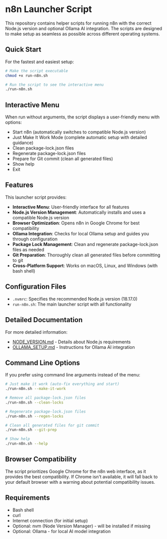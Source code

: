 # n8n Launcher Script

This repository contains helper scripts for running n8n with the correct Node.js version and optional Ollama AI integration. The scripts are designed to make setup as seamless as possible across different operating systems.

## Quick Start

For the fastest and easiest setup:

```bash
# Make the script executable
chmod +x run-n8n.sh

# Run the script to see the interactive menu
./run-n8n.sh
```

## Interactive Menu

When run without arguments, the script displays a user-friendly menu with options:
- Start n8n (automatically switches to compatible Node.js version)
- Just Make It Work Mode (complete automatic setup with detailed guidance)
- Clean package-lock.json files
- Regenerate package-lock.json files
- Prepare for Git commit (clean all generated files)
- Show help
- Exit

## Features

This launcher script provides:

- **Interactive Menu**: User-friendly interface for all features
- **Node.js Version Management**: Automatically installs and uses a compatible Node.js version
- **Browser Optimization**: Opens n8n in Google Chrome for best compatibility
- **Ollama Integration**: Checks for local Ollama setup and guides you through configuration
- **Package Lock Management**: Clean and regenerate package-lock.json files as needed
- **Git Preparation**: Thoroughly clean all generated files before committing to git
- **Cross-Platform Support**: Works on macOS, Linux, and Windows (with bash shell)

## Configuration Files

- `.nvmrc`: Specifies the recommended Node.js version (18.17.0)
- `run-n8n.sh`: The main launcher script with all functionality

## Detailed Documentation

For more detailed information:

- [NODE_VERSION.md](./NODE_VERSION.md) - Details about Node.js requirements
- [OLLAMA_SETUP.md](./OLLAMA_SETUP.md) - Instructions for Ollama AI integration

## Command Line Options

If you prefer using command line arguments instead of the menu:

```bash
# Just make it work (auto-fix everything and start)
./run-n8n.sh --make-it-work

# Remove all package-lock.json files
./run-n8n.sh --clean-locks

# Regenerate package-lock.json files
./run-n8n.sh --regen-locks

# Clean all generated files for git commit
./run-n8n.sh --git-prep

# Show help
./run-n8n.sh --help
```

## Browser Compatibility

The script prioritizes Google Chrome for the n8n web interface, as it provides the best compatibility. If Chrome isn't available, it will fall back to your default browser with a warning about potential compatibility issues.

## Requirements

- Bash shell
- curl
- Internet connection (for initial setup)
- Optional: nvm (Node Version Manager) - will be installed if missing
- Optional: Ollama - for local AI model integration